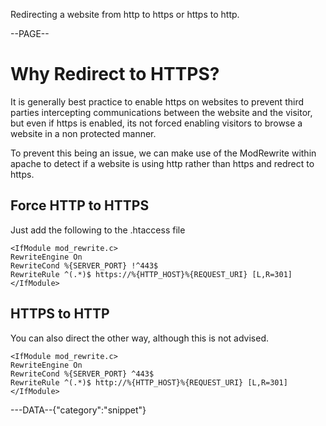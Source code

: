 Redirecting a website from http to https or https to http.

--PAGE--
# Why Redirect to HTTPS?
It is generally best practice to enable https on websites to prevent third parties intercepting communications between the website and the visitor,
but even if https is enabled, its not forced enabling visitors to browse a website in a non protected manner.

To prevent this being an issue, we can make use of the ModRewrite within apache to detect if a website is using http rather than https and redrect to https.

## Force HTTP to HTTPS
Just add the following to the .htaccess file

    <IfModule mod_rewrite.c>
    RewriteEngine On
    RewriteCond %{SERVER_PORT} !^443$
    RewriteRule ^(.*)$ https://%{HTTP_HOST}%{REQUEST_URI} [L,R=301]
    </IfModule>

## HTTPS to HTTP
You can also direct the other way, although this is not advised.

    <IfModule mod_rewrite.c>
    RewriteEngine On
    RewriteCond %{SERVER_PORT} ^443$
    RewriteRule ^(.*)$ http://%{HTTP_HOST}%{REQUEST_URI} [L,R=301]
    </IfModule>
    
---DATA--{"category":"snippet"}
